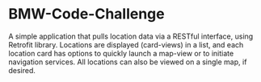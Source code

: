 # BMW-Code-Challenge

A simple application that pulls location data via a RESTful interface, using Retrofit library. Locations are displayed (card-views) in a list, and each location card has options to quickly launch a map-view or to initiate navigation services. All locations can also be viewed on a single map, if desired.
